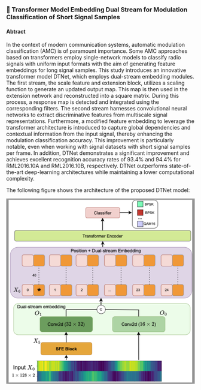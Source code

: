 ### 📖 Transformer Model Embedding Dual Stream for Modulation Classification of Short Signal Samples


#### Abtract
In the context of modern communication systems, automatic modulation classification (AMC) is of paramount importance. Some AMC approaches based on transformers employ single-network models to classify radio signals with uniform input formats with the aim of generating feature embeddings for long signal samples. This study introduces an innovative transformer model DTNet, which employs dual-stream embedding modules. The first stream, the scale feature and extension block, utilizes a scaling function to generate an updated output map. This map is then used in the extension network and reconstructed into a square matrix. During this process, a response map is detected and integrated using the corresponding filters. The second stream harnesses convolutional neural networks to extract discriminative features from multiscale signal representations. Furthermore, a modified feature embedding to leverage the transformer architecture is introduced to capture global dependencies and contextual information from the input signal, thereby enhancing the modulation classification accuracy. This improvement is particularly notable, even when working with signal datasets with short signal samples per frame. In addition, DTNet demonstrates a significant improvement and achieves excellent recognition accuracy rates of 93.4\% and 94.4\% for RML2016.10A and RML2016.10B, respectively. DTNet outperforms state-of-the-art deep-learning architectures while maintaining a lower computational complexity. 

The following figure shows the architecture of the proposed DTNet model:

![DTNet Architecture](DT_Net.png)